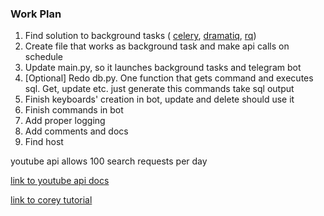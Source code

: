 ### Work Plan

1. Find solution to background tasks (
   [celery](https://docs.celeryproject.org/en/stable/getting-started/introduction.html), 
   [dramatiq](https://dramatiq.io/),
   [rq](https://python-rq.org/))
2. Create file that works as background task and make api calls on schedule
3. Update main.py, so it launches background tasks and telegram bot
4. [Optional] Redo db.py. One function that gets command and executes sql. Get, update etc. just generate
this commands take sql output
5. Finish keyboards' creation in bot, update and delete should use it
6. Finish commands in bot
7. Add proper logging
8. Add comments and docs
9. Find host

youtube api allows 100 search requests per day

[link to youtube api docs](https://developers.google.com/youtube/v3/docs/search/list)

[link to corey tutorial](https://www.youtube.com/watch?v=th5_9woFJmk)
